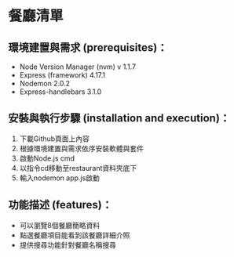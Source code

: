 <!-- README 的重點在於溝通。不要花太多時間把它弄的太精美，但必須要包含以下資訊：

環境建置與需求 (prerequisites)：你使用的軟體與套件版本等。
安裝與執行步驟 (installation and execution)：如何讀取種子資料、登入帳密等。
功能描述 (features)：你所完成的功能。如果功能太多，可以只說明重點功能。 -->

# 餐廳清單
## 環境建置與需求 (prerequisites)：
* Node Version Manager (nvm) v 1.1.7
* Express (framework) 4.17.1
* Nodemon 2.0.2
* Express-handlebars 3.1.0

## 安裝與執行步驟 (installation and execution)：
1. 下載Github頁面上內容
2. 根據環境建置與需求依序安裝軟體與套件
3. 啟動Node.js cmd
4. 以指令cd移動至restaurant資料夾底下
5. 輸入nodemon app.js啟動

## 功能描述 (features)：
* 可以瀏覽8個餐廳簡略資料
* 點選餐廳項目能看到該餐廳詳細介照
* 提供搜尋功能針對餐廳名稱搜尋
